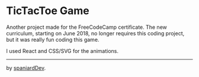 # TicTacToe Game

Another project made for the FreeCodeCamp certificate. The new curriculum, starting on June 2018, no longer requires this coding project, but it was really fun coding this game.

I used React and CSS/SVG for the animations.

---
by [spaniardDev](https://twitter.com/SpaniardDev/).